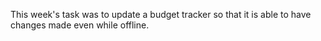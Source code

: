 This week's task was to update a budget tracker so that it is able to have changes made even while offline.